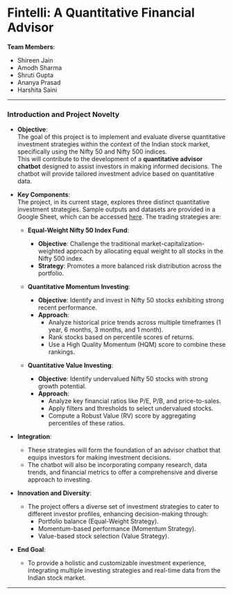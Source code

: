 # Fintelli: A Quantitative Financial Advisor

**Team Members**:
- Shireen Jain
- Amodh Sharma
- Shruti Gupta
- Ananya Prasad
- Harshita Saini

---

### Introduction and Project Novelty

- **Objective**:  
  The goal of this project is to implement and evaluate diverse quantitative investment strategies within the context of the Indian stock market, specifically using the Nifty 50 and Nifty 500 indices.  
  This will contribute to the development of a **quantitative advisor chatbot** designed to assist investors in making informed decisions. The chatbot will provide tailored investment advice based on quantitative data.

- **Key Components**:  
  The project, in its current stage, explores three distinct quantitative investment strategies. Sample outputs and datasets are provided in a Google Sheet, which can be accessed [here](https://docs.google.com/spreadsheets/d/1yUuq0K5O5NqUBcGugn1IqANLC-laJqKY6tpvO0AOHmg/edit?usp=sharing). The trading strategies are:

  - **Equal-Weight Nifty 50 Index Fund**:  
    - **Objective**: Challenge the traditional market-capitalization-weighted approach by allocating equal weight to all stocks in the Nifty 500 index.  
    - **Strategy**: Promotes a more balanced risk distribution across the portfolio.

  - **Quantitative Momentum Investing**:  
    - **Objective**: Identify and invest in Nifty 50 stocks exhibiting strong recent performance.  
    - **Approach**:  
      - Analyze historical price trends across multiple timeframes (1 year, 6 months, 3 months, and 1 month).  
      - Rank stocks based on percentile scores of returns.  
      - Use a High Quality Momentum (HQM) score to combine these rankings.

  - **Quantitative Value Investing**:  
    - **Objective**: Identify undervalued Nifty 50 stocks with strong growth potential.  
    - **Approach**:  
      - Analyze key financial ratios like P/E, P/B, and price-to-sales.  
      - Apply filters and thresholds to select undervalued stocks.  
      - Compute a Robust Value (RV) score by aggregating percentiles of these ratios.

- **Integration**:  
  - These strategies will form the foundation of an advisor chatbot that equips investors for making investment decisions.  
  - The chatbot will also be incorporating company research, data trends, and financial metrics to offer a comprehensive and diverse approach to investing.

- **Innovation and Diversity**:  
  - The project offers a diverse set of investment strategies to cater to different investor profiles, enhancing decision-making through:
    - Portfolio balance (Equal-Weight Strategy).
    - Momentum-based performance (Momentum Strategy).
    - Value-based stock selection (Value Strategy).

- **End Goal**:  
  - To provide a holistic and customizable investment experience, integrating multiple investing strategies and real-time data from the Indian stock market.

---
